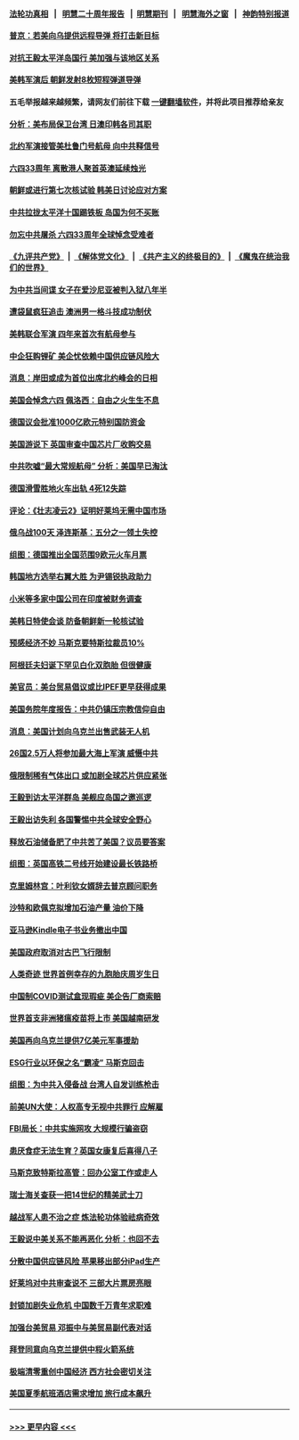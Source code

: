 #### [法轮功真相](https://github.com/gfw-breaker/truth/blob/master/README.md?t=0) &nbsp;&nbsp;|&nbsp;&nbsp; [明慧二十周年报告](https://github.com/gfw-breaker/mh-reports/blob/master/README.md?t=0) &nbsp;&nbsp;|&nbsp;&nbsp;[明慧期刊](https://github.com/gfw-breaker/mh-qikan) &nbsp;&nbsp;|&nbsp;&nbsp; [明慧海外之窗](https://github.com/gfw-breaker/mh-news/blob/master/README.md?t=0) &nbsp;&nbsp;|&nbsp;&nbsp; [神韵特别报道](https://github.com/gfw-breaker/mh-news/blob/master/shenyun.md?t=0)
#### [普京：若美向乌提供远程导弹 将打击新目标](../pages/nsc418/n13752865.md?t=06061101) 
#### [对抗王毅太平洋岛国行 美加强与该地区关系](../pages/nsc418/n13752906.md?t=06061101) 
#### [美韩军演后 朝鲜发射8枚短程弹道导弹](../pages/nsc418/n13752806.md?t=06061101) 
#### 五毛举报越来越频繁，请网友们前往下载 [一键翻墙软件](https://github.com/gfw-breaker/ssr-accounts)，并将此项目推荐给亲友
#### [分析：美布局保卫台湾 日澳印韩各司其职](../pages/nsc418/n13751378.md?t=06061101) 
#### [北约军演接管美杜鲁门号航母 向中共释信号](../pages/nsc418/n13751927.md?t=06061101) 
#### [六四33周年 离散港人聚首英澳延续烛光](../pages/nsc418/n13752591.md?t=06061101) 
#### [朝鲜或进行第七次核试验 韩美日讨论应对方案](../pages/nsc418/n13752358.md?t=06061101) 
#### [中共拉拢太平洋十国踢铁板 岛国为何不买账](../pages/nsc418/n13752471.md?t=06061101) 
#### [勿忘中共屠杀 六四33周年全球悼念受难者](../pages/nsc418/n13752461.md?t=06061101) 
#### [《九评共产党》](https://github.com/begood0513/9ping.md/blob/master/README.md) &nbsp;|&nbsp; [《解体党文化》](../../../../jtdwh.md/blob/master/README.md)  &nbsp;|&nbsp; [《共产主义的终极目的》](../../../../gczydzjmd.md/blob/master/README.md) &nbsp;|&nbsp; [《魔鬼在统治我们的世界》](../../../../mgztzwmdsj.md/blob/master/README.md) 
#### [为中共当间谍 女子在爱沙尼亚被判入狱八年半](../pages/nsc418/n13752434.md?t=06061101) 
#### [遭袋鼠疯狂追击 澳洲男一格斗技成功制伏](../pages/nsc418/n13752208.md?t=06061101) 
#### [美韩联合军演 四年来首次有航母参与](../pages/nsc418/n13752328.md?t=06061101) 
#### [中企狂购锂矿 美企忧依赖中国供应链风险大](../pages/nsc418/n13752297.md?t=06061101) 
#### [消息：岸田或成为首位出席北约峰会的日相](../pages/nsc418/n13752191.md?t=06061101) 
#### [美国会悼念六四 佩洛西：自由之火生生不息](../pages/nsc418/n13752143.md?t=06061101) 
#### [德国议会批准1000亿欧元特别国防资金](../pages/nsc418/n13752061.md?t=06061101) 
#### [美国游说下 英国审查中国芯片厂收购交易](../pages/nsc418/n13751935.md?t=06061101) 
#### [中共吹嘘“最大常规航母” 分析：美国早已淘汰](../pages/nsc418/n13751624.md?t=06061101) 
#### [德国滑雪胜地火车出轨 4死12失踪](../pages/nsc418/n13751735.md?t=06061101) 
#### [评论：《壮志凌云2》证明好莱坞无需中国市场](../pages/nsc418/n13751832.md?t=06061101) 
#### [俄乌战100天 泽连斯基：五分之一领土失控](../pages/nsc418/n13751764.md?t=06061101) 
#### [组图：德国推出全国范围9欧元火车月票](../pages/nsc418/n13751473.md?t=06061101) 
#### [韩国地方选举右翼大胜 为尹锡锐执政助力](../pages/nsc418/n13751702.md?t=06061101) 
#### [小米等多家中国公司在印度被财务调查](../pages/nsc418/n13751723.md?t=06061101) 
#### [美韩日特使会谈 防备朝鲜新一轮核试验](../pages/nsc418/n13751641.md?t=06061101) 
#### [预感经济不妙 马斯克要特斯拉裁员10%](../pages/nsc418/n13751653.md?t=06061101) 
#### [阿根廷夫妇诞下罕见白化双胞胎 但很健康](../pages/nsc418/n13751463.md?t=06061101) 
#### [美官员：美台贸易倡议或比IPEF更早获得成果](../pages/nsc418/n13751454.md?t=06061101) 
#### [美国务院年度报告：中共仍镇压宗教信仰自由](../pages/nsc418/n13751412.md?t=06061101) 
#### [消息：美国计划向乌克兰出售武装无人机](../pages/nsc418/n13751366.md?t=06061101) 
#### [26国2.5万人将参加最大海上军演 威慑中共](../pages/nsc418/n13751040.md?t=06061101) 
#### [俄限制稀有气体出口 或加剧全球芯片供应紧张](../pages/nsc418/n13751172.md?t=06061101) 
#### [王毅到访太平洋群岛 美舰应岛国之邀巡逻](../pages/nsc418/n13751112.md?t=06061101) 
#### [王毅出访失利 各国警惕中共全球安全野心](../pages/nsc418/n13751115.md?t=06061101) 
#### [释放石油储备肥了中共苦了美国？议员要答案](../pages/nsc418/n13751053.md?t=06061101) 
#### [组图：英国高铁二号线开始建设最长铁路桥](../pages/nsc418/n13751051.md?t=06061101) 
#### [克里姆林宫：叶利钦女婿辞去普京顾问职务](../pages/nsc418/n13751029.md?t=06061101) 
#### [沙特和欧佩克拟增加石油产量 油价下降](../pages/nsc418/n13750979.md?t=06061101) 
#### [亚马逊Kindle电子书业务撤出中国](../pages/nsc418/n13750981.md?t=06061101) 
#### [美国政府取消对古巴飞行限制](../pages/nsc418/n13750556.md?t=06061101) 
#### [人类奇迹 世界首例幸存的九胞胎庆周岁生日](../pages/nsc418/n13750817.md?t=06061101) 
#### [中国制COVID测试盒现瑕疵 美企告厂商索赔](../pages/nsc418/n13750895.md?t=06061101) 
#### [世界首支非洲猪瘟疫苗将上市 美国越南研发](../pages/nsc418/n13750789.md?t=06061101) 
#### [美国再向乌克兰提供7亿美元军事援助](../pages/nsc418/n13750588.md?t=06061101) 
#### [ESG行业以环保之名“霸凌” 马斯克回击](../pages/nsc418/n13750315.md?t=06061101) 
#### [组图：为中共入侵备战 台湾人自发训练枪击](../pages/nsc418/n13750418.md?t=06061101) 
#### [前美UN大使：人权高专无视中共罪行 应解雇](../pages/nsc418/n13750132.md?t=06061101) 
#### [FBI局长：中共实施网攻 大规模行骗盗窃](../pages/nsc418/n13750396.md?t=06061101) 
#### [患厌食症无法生育？英国女康复后喜得八子](../pages/nsc418/n13750000.md?t=06061101) 
#### [马斯克致特斯拉高管：回办公室工作或走人](../pages/nsc418/n13750253.md?t=06061101) 
#### [瑞士海关查获一把14世纪的精美武士刀](../pages/nsc418/n13749936.md?t=06061101) 
#### [越战军人患不治之症 炼法轮功体验祛病奇效](../pages/nsc418/n13750279.md?t=06061101) 
#### [王毅说中美关系不能再恶化 分析：也回不去](../pages/nsc418/n13750278.md?t=06061101) 
#### [分散中国供应链风险 苹果移出部分iPad生产](../pages/nsc418/n13750185.md?t=06061101) 
#### [好莱坞对中共审查说不 三部大片票房亮眼](../pages/nsc418/n13749548.md?t=06061101) 
#### [封锁加剧失业危机 中国数千万青年求职难](../pages/nsc418/n13750007.md?t=06061101) 
#### [加强台美贸易 邓振中与美贸易副代表对话](../pages/nsc418/n13749952.md?t=06061101) 
#### [拜登同意向乌克兰提供中程火箭系统](../pages/nsc418/n13749782.md?t=06061101) 
#### [极端清零重创中国经济 西方社会密切关注](../pages/nsc418/n13749627.md?t=06061101) 
#### [美国夏季航班酒店需求增加 旅行成本飙升](../pages/nsc418/n13749528.md?t=06061101) 

----
#### [ >>> 更早内容 <<< ](../indexes/nsc418-earlier.md)
